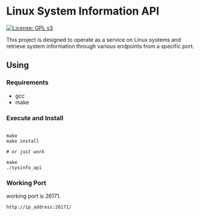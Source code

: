 # Linux System Information API

[![License: GPL v3](https://img.shields.io/badge/License-GPLv3-blue.svg)](https://www.gnu.org/licenses/gpl-3.0)

This project is designed to operate as a service on Linux systems and retrieve system information through various endpoints from a specific port.

## Using 

### Requirements

 - gcc
 - make

### Execute and Install

```

make
make install

# or just work

make
./sysinfo_api

```

### Working Port

working port is 26171.

`http://ip_address:26171/`


